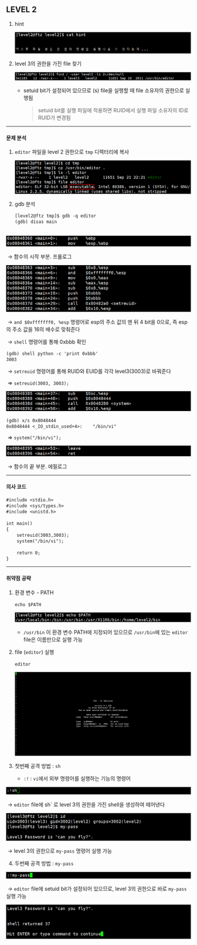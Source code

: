 ## LEVEL 2



1. hint

   ![1569301367896](./images/1569301367896.png)

   

2. level 3의 권한을 가진 file 찾기

   ![](./images/1569301757969.png)

   - setuid bit가 설정되어 있으므로 (s) file을 실행할 때 file 소유자의 권한으로 실행됨

     > setuid bit를 실행 파일에 적용하면 RUID에서 실행 파일 소유자의 ID로 RUID가 변경됨

     

-----------------------------



#### 문제 분석



1. `editor` 파일을 level 2 권한으로 `tmp` 디렉터리에 복사

   ![1569302156053](./images/1569302156053.png)



2. gdb 분석

   ```
   [level2@ftz tmp]$ gdb -q editor
   (gdb) disas main
   ```

​		![1569302239214](./images/1569302239214.png)

​	→ 함수의 시작 부분. 프롤로그



![1569302779014](./images/1569302779014.png)

​	→ `and $0xfffffff0, %esp`   명령어로 esp의 주소 값의 맨 뒤 4 bit을 0으로, 즉 esp의 주소 값을 16의 배수로 맞춰준다

​	→ `shell` 명령어를 통해 0xbbb 확인

```
(gdb) shell python -c 'print 0xbbb'
3003
```

​	→ `setreuid` 명령어를 통해  RUID와 EUID를 각각 level3(3003)로 바꿔준다

​	⇒ `setreuid(3003, 3003);`



![1569302964296](./images/1569302964296.png)

```
(gdb) x/s 0x8048444
0x8048444 <_IO_stdin_used+4>:	 "/bin/vi"
```

​	⇒ `system("/bin/vi");`



![1569303054739](./images/1569303054739.png)

​	→ 함수의 끝 부분. 에필로그



----------------------



#### 의사 코드



```
#include <stdio.h>
#include <sys/types.h>
#include <unistd.h>

int main()
{
    setreuid(3003,3003);
    system("/bin/vi");

    return 0;
}
```



--------



#### 취약점 공략



1. 환경 변수 - PATH

   `echo $PATH`

   ![](./images/1569303432830.png)

   - `/usr/bin` 이 환경 변수 PATH에 지정되어 있으므로 `/usr/bin`에 있는 `editor` file은 이름만으로 실행 가능

     

2. file (`editor`) 실행

   `editor`

   ![](./images/1569303718241.png)



3. 첫번째 공격 방법 : `sh`
   - `:!`  : `vi`에서 외부 명령어를 실행하는 기능의 명령어

![1569303780757](./images/1569303780757.png)

​	→ `editor` file에 sh` 로 level 3의 권한을 가진 shell을 생성하여 떼어낸다

![1569303907108](./images/1569303907108.png)

​	→ level 3의 권한으로 `my-pass` 명령어 실행 가능



4. 두번째 공격 방법 : `my-pass`

![1569304022449](./images/1569304022449.png)

​	→ `editor` file에 setuid bit가 설정되어 있으므로, level 3의 권한으로 바로 `my-pass` 실행 가능

![1569304885744](./images/1569304885744.png)

